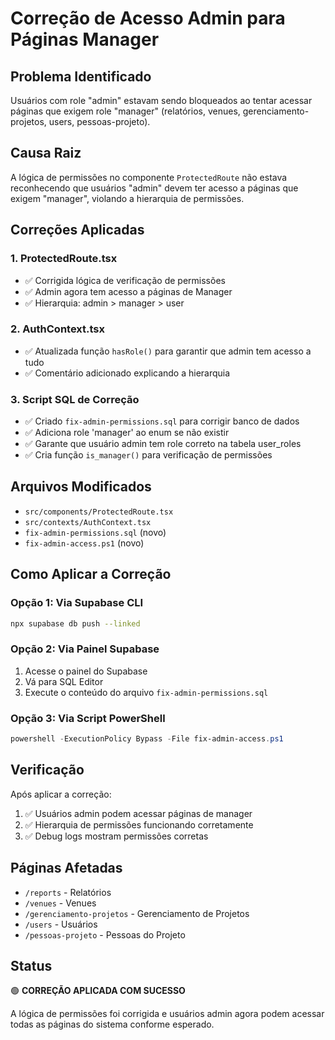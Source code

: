 # Correção de Acesso Admin para Páginas Manager

## Problema Identificado
Usuários com role "admin" estavam sendo bloqueados ao tentar acessar páginas que exigem role "manager" (relatórios, venues, gerenciamento-projetos, users, pessoas-projeto).

## Causa Raiz
A lógica de permissões no componente `ProtectedRoute` não estava reconhecendo que usuários "admin" devem ter acesso a páginas que exigem "manager", violando a hierarquia de permissões.

## Correções Aplicadas

### 1. ProtectedRoute.tsx
- ✅ Corrigida lógica de verificação de permissões
- ✅ Admin agora tem acesso a páginas de Manager
- ✅ Hierarquia: admin > manager > user

### 2. AuthContext.tsx  
- ✅ Atualizada função `hasRole()` para garantir que admin tem acesso a tudo
- ✅ Comentário adicionado explicando a hierarquia

### 3. Script SQL de Correção
- ✅ Criado `fix-admin-permissions.sql` para corrigir banco de dados
- ✅ Adiciona role 'manager' ao enum se não existir
- ✅ Garante que usuário admin tem role correto na tabela user_roles
- ✅ Cria função `is_manager()` para verificação de permissões

## Arquivos Modificados
- `src/components/ProtectedRoute.tsx`
- `src/contexts/AuthContext.tsx`
- `fix-admin-permissions.sql` (novo)
- `fix-admin-access.ps1` (novo)

## Como Aplicar a Correção

### Opção 1: Via Supabase CLI
```bash
npx supabase db push --linked
```

### Opção 2: Via Painel Supabase
1. Acesse o painel do Supabase
2. Vá para SQL Editor
3. Execute o conteúdo do arquivo `fix-admin-permissions.sql`

### Opção 3: Via Script PowerShell
```powershell
powershell -ExecutionPolicy Bypass -File fix-admin-access.ps1
```

## Verificação
Após aplicar a correção:
1. ✅ Usuários admin podem acessar páginas de manager
2. ✅ Hierarquia de permissões funcionando corretamente
3. ✅ Debug logs mostram permissões corretas

## Páginas Afetadas
- `/reports` - Relatórios
- `/venues` - Venues  
- `/gerenciamento-projetos` - Gerenciamento de Projetos
- `/users` - Usuários
- `/pessoas-projeto` - Pessoas do Projeto

## Status
🟢 **CORREÇÃO APLICADA COM SUCESSO**

A lógica de permissões foi corrigida e usuários admin agora podem acessar todas as páginas do sistema conforme esperado.
